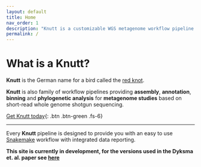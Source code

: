 ```yaml
---
layout: default
title: Home
nav_order: 1
description: "Knutt is a customizable WGS metagenome workflow pipeline for microbiologists. Focus on your research, not your Perl scripts."
permalink: /
---
```


# What is a Knutt?

**Knutt** is the German name for a bird called the [red knot](https://en.wikipedia.org/wiki/Red_knot). 

**Knutt** is also family of workflow pipelines providing **assembly**, **annotation**, **binning** and **phylogenetic analysis** for **metagenome studies** based on short-read whole genome shotgun sequencing. 

[Get Knutt today](/install){: .btn .btn-green .fs-6}

* * *

Every **Knutt** pipeline is designed to provide you with an easy to use [Snakemake](https://snakemake.readthedocs.io) workflow with integrated data reporting.

**This site is currently in development, for the versions used in the Dyksma et. al. paper see [here](/Snakefiles)**